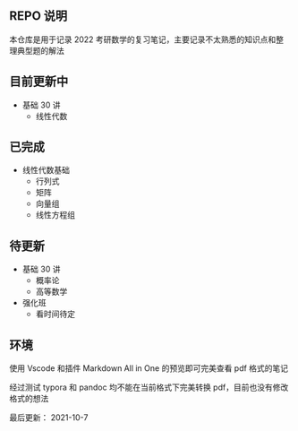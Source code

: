 ## REPO 说明
本仓库是用于记录 2022 考研数学的复习笔记，主要记录不太熟悉的知识点和整理典型题的解法

## 目前更新中
- 基础 30 讲
    - 线性代数

## 已完成
- 线性代数基础
    - 行列式
    - 矩阵
    - 向量组
    - 线性方程组

## 待更新
- 基础 30 讲
    - 概率论
    - 高等数学
- 强化班
    - 看时间待定


## 环境
使用 Vscode 和插件 Markdown All in One 的预览即可完美查看 pdf 格式的笔记

经过测试 typora 和 pandoc 均不能在当前格式下完美转换 pdf，目前也没有修改格式的想法

最后更新：
2021-10-7